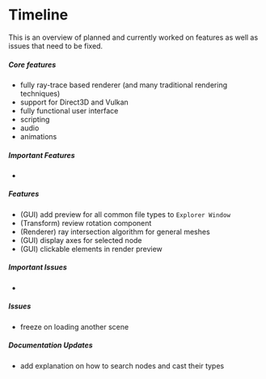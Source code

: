 # Timeline
This is an overview of planned and currently worked on features as well as issues that need to be fixed. 

##### Core features
+ fully ray-trace based renderer (and many traditional rendering techniques)
+ support for Direct3D and Vulkan
+ fully functional user interface
+ scripting
+ audio
+ animations

##### Important Features
+

##### Features
+ (GUI) add preview for all common file types to ```Explorer Window``` 
+ (Transform) review rotation component
+ (Renderer) ray intersection algorithm for general meshes
+ (GUI) display axes for selected node
+ (GUI) clickable elements in render preview

##### Important Issues
+ 

##### Issues
+ freeze on loading another scene

##### Documentation Updates
+ add explanation on how to search nodes and cast their types 

